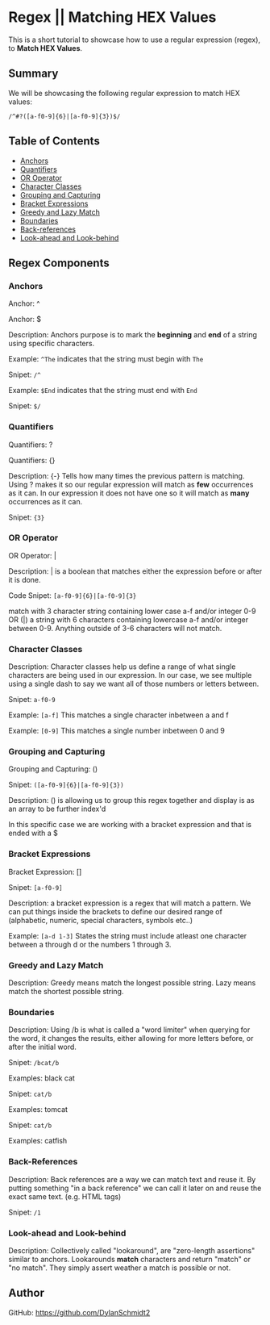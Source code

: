 # Regex || Matching HEX Values

This is a short tutorial to showcase how to use a regular expression (regex), to **Match HEX Values**.

## Summary

We will be showcasing the following regular expression to match HEX values:

`/^#?([a-f0-9]{6}|[a-f0-9]{3})$/`


## Table of Contents

- [Anchors](#anchors)
- [Quantifiers](#quantifiers)
- [OR Operator](#or-operator)
- [Character Classes](#character-classes)
- [Grouping and Capturing](#grouping-and-capturing)
- [Bracket Expressions](#bracket-expressions)
- [Greedy and Lazy Match](#greedy-and-lazy-match)
- [Boundaries](#boundaries)
- [Back-references](#back-references)
- [Look-ahead and Look-behind](#look-ahead-and-look-behind)

## Regex Components

### Anchors
Anchor: ^

Anchor: $

Description: Anchors purpose is to mark the **beginning** and **end** of a string using specific characters. 

Example: `^The` indicates that the string must begin with `The`

Snipet: `/^`

Example: `$End` indicates that the string must end with `End`

Snipet: `$/`

### Quantifiers
Quantifiers: ?

Quantifiers: {}

Description: {-} Tells how many times the previous pattern is matching. Using ? makes it so our regular expression will match as **few** occurrences as it can. In our expression it does not have one so it will match as **many** occurrences as it can.

Snipet: `{3}`

### OR Operator

OR Operator: |

Description: | is a boolean that matches either the expression before or after it is done.

Code Snipet: `[a-f0-9]{6}|[a-f0-9]{3}`


 match with 3 character string containing lower case a-f and/or integer 0-9 OR (|) a string with 6 characters containing lowercase a-f and/or integer between 0-9. Anything outside of 3-6 characters will not match.

### Character Classes
Description: Character classes help us define a range of what single characters are being used in our expression. In our case, we see multiple using a single dash to say we want all of those numbers or letters between.

Snipet: `a-f0-9`

Example: `[a-f]` This matches a single character inbetween a and f

Example: `[0-9]` This matches a single number inbetween 0 and 9



### Grouping and Capturing
Grouping and Capturing: ()

Snipet: `([a-f0-9]{6}|[a-f0-9]{3})`

Description: () is allowing us to group this regex together and display is as an array to be further index'd

In this specific case we are working with a bracket expression and that is ended with a $

### Bracket Expressions
Bracket Expression: []

Snipet: `[a-f0-9]`

Description: a bracket expression is a regex that will match a pattern. We can put things inside the brackets to define our desired range of (alphabetic, numeric, special characters, symbols etc..)

Example: `[a-d 1-3]` States the string must include atleast one character between a through d or the numbers 1 through 3.

### Greedy and Lazy Match
Description: Greedy means match the longest possible string. Lazy means match the shortest possible string. 

### Boundaries
Description: Using /b is what is called a "word limiter" when querying for the word, it changes the results, either allowing for more letters before, or after the initial word. 

Snipet: `/bcat/b`

Examples: black cat

Snipet: `cat/b`

Examples: tomcat

Snipet: `cat/b`

Examples: catfish

### Back-References
Description: Back references are a way we can match text and reuse it. By putting something "in a back reference" we can call it later on and reuse the exact same text. (e.g. HTML tags)

Snipet: `/1`

### Look-ahead and Look-behind
Description: Collectively called "lookaround", are "zero-length assertions" similar to anchors. Lookarounds **match** characters and return "match" or "no match". They simply assert weather a match is possible or not.

## Author
GitHub: https://github.com/DylanSchmidt2
